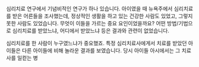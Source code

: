 심리치료 연구에서 기념비적인 연구가 하나 있습니다. 아이였을 때 뉴욕주에서 심리치료를 받은 어른들을 조사했는데, 정상적인 생활을 하고 있는 건강한 사람도 있었고, 그렇지 못한 사람도 있었습니다. 무엇이 이들을 가르는 중요 요인이었을까요? 어떤 방법/기법으로 심리치료를 받았느냐, 어디에서 받았느냐 등은 결과와 관련이 없었습니다. 

심리치료를 한 사람이 누구였느냐가 중요했죠. 특정 심리치료사에게서 치료를 받았던 아이들은 다른 아이들에 비해 놀라운 결과를 보였습니다. 당시 아이들 아시에서는 그 치료사를 일컫는 병